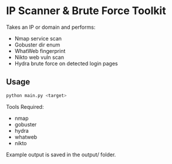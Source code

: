 # IP Scanner & Brute Force Toolkit

Takes an IP or domain and performs:

- Nmap service scan
- Gobuster dir enum
- WhatWeb fingerprint
- Nikto web vuln scan
- Hydra brute force on detected login pages

## Usage

```bash
python main.py <target>
```

Tools Required:

- nmap
- gobuster
- hydra
- whatweb
- nikto

Example output is saved in the output/ folder.
